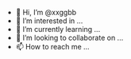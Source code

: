 

- 👋 Hi, I’m @xxggbb
- 👀 I’m interested in ...
- 🌱 I’m currently learning ...
- 💞️ I’m looking to collaborate on ...
- 📫 How to reach me ...

<!---
xxggbb/xxggbb is a ✨ special ✨ repository because its `README.md` (this file) appears on your GitHub profile.
You can click the Preview link to take a look at your changes.
--->
